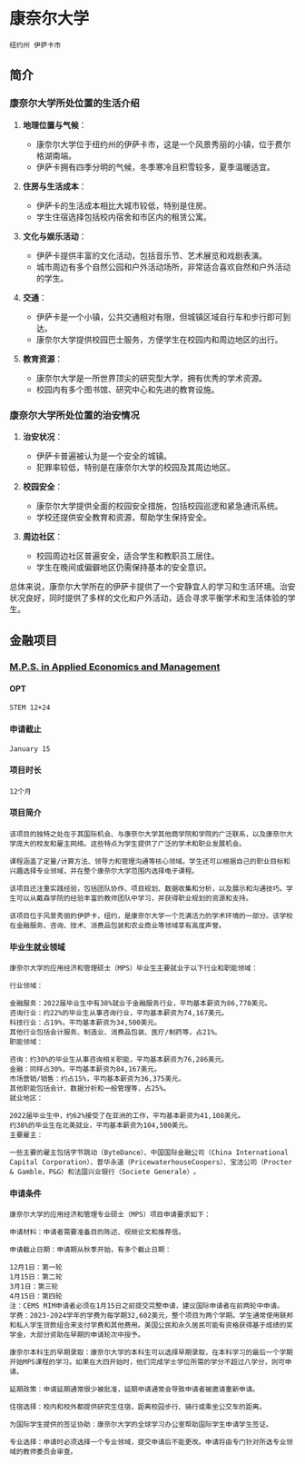 # 康奈尔大学
`纽约州 伊萨卡市`

## 简介
### 康奈尔大学所处位置的生活介绍

1. **地理位置与气候**：
   - 康奈尔大学位于纽约州的伊萨卡市，这是一个风景秀丽的小镇，位于费尔格湖南端。
   - 伊萨卡拥有四季分明的气候，冬季寒冷且积雪较多，夏季温暖适宜。

2. **住房与生活成本**：
   - 伊萨卡的生活成本相比大城市较低，特别是住房。
   - 学生住宿选择包括校内宿舍和市区内的租赁公寓。

3. **文化与娱乐活动**：
   - 伊萨卡提供丰富的文化活动，包括音乐节、艺术展览和戏剧表演。
   - 城市周边有多个自然公园和户外活动场所，非常适合喜欢自然和户外活动的学生。

4. **交通**：
   - 伊萨卡是一个小镇，公共交通相对有限，但城镇区域自行车和步行即可到达。
   - 康奈尔大学提供校园巴士服务，方便学生在校园内和周边地区的出行。

5. **教育资源**：
   - 康奈尔大学是一所世界顶尖的研究型大学，拥有优秀的学术资源。
   - 校园内有多个图书馆、研究中心和先进的教育设施。

### 康奈尔大学所处位置的治安情况

1. **治安状况**：
   - 伊萨卡普遍被认为是一个安全的城镇。
   - 犯罪率较低，特别是在康奈尔大学的校园及其周边地区。

2. **校园安全**：
   - 康奈尔大学提供全面的校园安全措施，包括校园巡逻和紧急通讯系统。
   - 学校还提供安全教育和资源，帮助学生保持安全。

3. **周边社区**：
   - 校园周边社区普遍安全，适合学生和教职员工居住。
   - 学生在晚间或偏僻地区仍需保持基本的安全意识。

总体来说，康奈尔大学所在的伊萨卡提供了一个安静宜人的学习和生活环境。治安状况良好，同时提供了多样的文化和户外活动，适合寻求平衡学术和生活体验的学生。

## 金融项目
### [M.P.S. in Applied Economics and Management](https://dyson.cornell.edu/programs/graduate/mps/)

#### OPT
```
STEM 12+24
```

#### 申请截止
```
January 15
```

#### 项目时长
```
12个月
```

#### 项目简介
```
该项目的独特之处在于其国际机会、与康奈尔大学其他商学院和学院的广泛联系，以及康奈尔大学庞大的校友和雇主网络。这些特点为学生提供了广泛的学术和职业发展机会​​​​。

课程涵盖了定量/计算方法、领导力和管理沟通等核心领域。学生还可以根据自己的职业目标和兴趣选择专业领域，并在整个康奈尔大学范围内选择电子课程​​​​。

该项目还注重实践经验，包括团队协作、项目规划、数据收集和分析，以及展示和沟通技巧​​。学生可以从戴森学院的经验丰富的教师团队中学习，并获得职业规划的资源和支持​​​​​​。

该项目位于风景秀丽的伊萨卡，纽约，是康奈尔大学一个充满活力的学术环境的一部分。该学校在金融服务、咨询、技术、消费品包装和农业商业等领域享有高度声誉​​​​​​。
```

#### 毕业生就业领域
```
康奈尔大学的应用经济和管理硕士（MPS）毕业生主要就业于以下行业和职能领域：

行业领域：

金融服务：2022届毕业生中有38%就业于金融服务行业，平均基本薪资为86,778美元。
咨询行业：约22%的毕业生从事咨询行业，平均基本薪资为74,167美元。
科技行业：占19%，平均基本薪资为34,500美元。
其他行业包括会计服务、制造业、消费品包装、医疗/制药等，占21%​​。
职能领域：

咨询：约30%的毕业生从事咨询相关职能，平均基本薪资为76,286美元。
金融：同样占30%，平均基本薪资为84,167美元。
市场营销/销售：约占15%，平均基本薪资为36,375美元。
其他职能包括会计、数据分析和一般管理等，占25%​​。
就业地区：

2022届毕业生中，约62%接受了在亚洲的工作，平均基本薪资为41,108美元。
约38%的毕业生在北美就业，平均基本薪资为104,500美元​​。
主要雇主：

一些主要的雇主包括字节跳动（ByteDance）、中国国际金融公司（China International Capital Corporation）、普华永道（PricewaterhouseCoopers）、宝洁公司（Procter & Gamble，P&G）和法国兴业银行（Societe Generale）​​。
```

#### 申请条件
```
康奈尔大学的应用经济和管理专业硕士（MPS）项目申请要求如下：

申请材料：申请者需要准备目的陈述、视频论文和推荐信​​。

申请截止日期：申请期从秋季开始，有多个截止日期：

12月1日：第一轮
1月15日：第二轮
3月1日：第三轮
4月15日：第四轮
注：CEMS MIM申请者必须在1月15日之前提交完整申请，建议国际申请者在前两轮中申请​​。
学费：2023-2024学年的学费为每学期32,602美元，整个项目为两个学期。学生通常使用联邦和私人学生贷款组合来支付学费和其他费用。美国公民和永久居民可能有资格获得基于成绩的奖学金，大部分资助在早期的申请轮次中授予​​。

康奈尔本科生的早期录取：康奈尔大学的本科生可以选择早期录取，在本科学习的最后一个学期开始MPS课程的学习。如果在大四开始时，他们完成学士学位所需的学分不超过八学分，则可申请​​。

延期政策：申请延期通常很少被批准，延期申请通常会导致申请者被邀请重新申请​​。

住宿选择：校内和校外都提供研究生住宿，距离校园步行、骑行或乘坐公交车的距离​​。

为国际学生提供的签证协助：康奈尔大学的全球学习办公室帮助国际学生申请学生签证​​。

专业选择：申请时必须选择一个专业领域，提交申请后不能更改。申请将由专门针对所选专业领域的教师委员会审查​​。
```